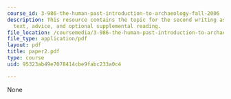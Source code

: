 ```yaml
---
course_id: 3-986-the-human-past-introduction-to-archaeology-fall-2006
description: This resource contains the topic for the second writing assignment, reference
  text, advice, and optional supplemental reading.
file_location: /coursemedia/3-986-the-human-past-introduction-to-archaeology-fall-2006/95323ab49e7078414cbe9fabc233a0c4_paper2.pdf
file_type: application/pdf
layout: pdf
title: paper2.pdf
type: course
uid: 95323ab49e7078414cbe9fabc233a0c4

---
```

None